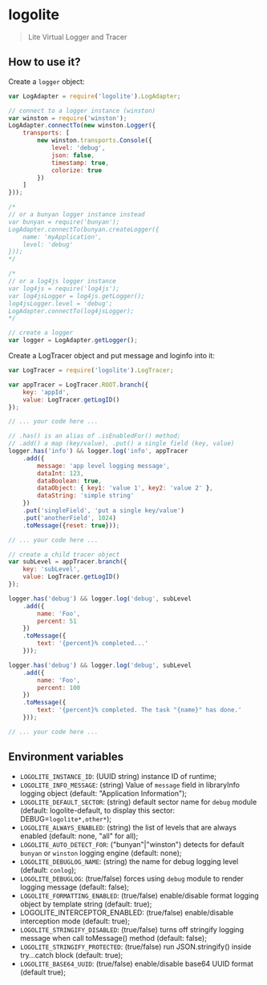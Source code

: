 # logolite

> Lite Virtual Logger and Tracer

## How to use it?

Create a `logger` object:

```javascript
var LogAdapter = require('logolite').LogAdapter;

// connect to a logger instance (winston)
var winston = require('winston');
LogAdapter.connectTo(new winston.Logger({
	transports: [
		new winston.transports.Console({
			level: 'debug',
			json: false,
			timestamp: true,
			colorize: true
		})
	]
}));

/*
// or a bunyan logger instance instead
var bunyan = require('bunyan');
LogAdapter.connectTo(bunyan.createLogger({
	name: 'myApplication',
	level: 'debug'
}));
*/

/*
// or a log4js logger instance
var log4js = require('log4js');
var log4jsLogger = log4js.getLogger();
log4jsLogger.level = 'debug';
LogAdapter.connectTo(log4jsLogger);
*/

// create a logger
var logger = LogAdapter.getLogger();
```

Create a LogTracer object and put message and loginfo into it:

```javascript
var LogTracer = require('logolite').LogTracer;

var appTracer = LogTracer.ROOT.branch({
	key: 'appId',
	value: LogTracer.getLogID()
});

// ... your code here ...

// .has() is an alias of .isEnabledFor() method;
// .add() a map (key/value), .put() a single field (key, value)
logger.has('info') && logger.log('info', appTracer
	.add({
		message: 'app level logging message',
		dataInt: 123,
		dataBoolean: true,
		dataObject: { key1: 'value 1', key2: 'value 2' },
		dataString: 'simple string'
	})
	.put('singleField', 'put a single key/value')
	.put('anotherField', 1024)
	.toMessage({reset: true}));

// ... your code here ...

// create a child tracer object
var subLevel = appTracer.branch({
	key: 'subLevel',
	value: LogTracer.getLogID()
});

logger.has('debug') && logger.log('debug', subLevel
	.add({
		name: 'Foo',
		percent: 51
	})
	.toMessage({
		text: '{percent}% completed...'
	}));

logger.has('debug') && logger.log('debug', subLevel
	.add({
		name: 'Foo',
		percent: 100
	})
	.toMessage({
		text: '{percent}% completed. The task "{name}" has done.'
	}));

// ... your code here ...
```

## Environment variables

* `LOGOLITE_INSTANCE_ID`: (UUID string) instance ID of runtime;
* `LOGOLITE_INFO_MESSAGE`: (string) Value of `message` field in libraryInfo logging object (default: "Application Information");
* `LOGOLITE_DEFAULT_SECTOR`: (string) default sector name for `debug` module (default: logolite-default, to display this sector: DEBUG=`logolite*,other*`);
* `LOGOLITE_ALWAYS_ENABLED`: (string) the list of levels that are always enabled (default: none, "all" for all);
* `LOGOLITE_AUTO_DETECT_FOR`: ("bunyan"|"winston") detects for default `bunyan` or `winston` logging engine (default: none);
* `LOGOLITE_DEBUGLOG_NAME`: (string) the name for debug logging level (default: `conlog`);
* `LOGOLITE_DEBUGLOG`: (true/false) forces using `debug` module to render logging message (default: false);
* `LOGOLITE_FORMATTING_ENABLED`: (true/false) enable/disable format logging object by template string (default: true);
* LOGOLITE_INTERCEPTOR_ENABLED: (true/false) enable/disable interception mode (default: true);
* `LOGOLITE_STRINGIFY_DISABLED`: (true/false) turns off stringify logging message when call toMessage() method (default: false);
* `LOGOLITE_STRINGIFY_PROTECTED`: (true/false) run JSON.stringify() inside try...catch block (default: true);
* `LOGOLITE_BASE64_UUID`: (true/false) enable/disable base64 UUID format (default true);
